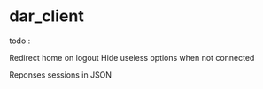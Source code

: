 # dar_client

todo :

Redirect home on logout
Hide useless options when not connected

Reponses sessions in JSON
